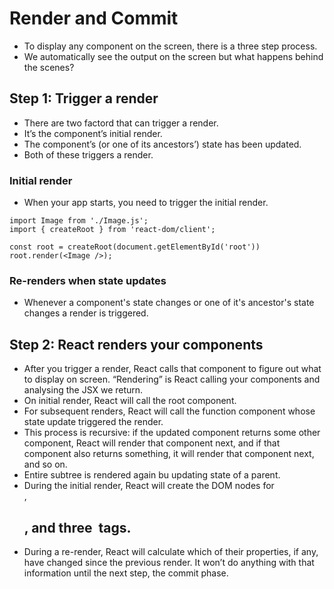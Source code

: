 # Render and Commit

- To display any component on the screen, there is a three step process.
- We automatically see the output on the screen but what happens behind the scenes?


## Step 1: Trigger a render 

- There are two factord that can trigger a render.
- It’s the component’s initial render.
- The component’s (or one of its ancestors’) state has been updated.
- Both of these triggers a render.

### Initial render 

- When your app starts, you need to trigger the initial render.

```tsx
import Image from './Image.js';
import { createRoot } from 'react-dom/client';

const root = createRoot(document.getElementById('root'))
root.render(<Image />);
```

### Re-renders when state updates 

- Whenever a component's state changes or one of it's ancestor's state changes a render is triggered.

## Step 2: React renders your components 

- After you trigger a render, React calls that component to figure out what to display on screen. “Rendering” is React calling your components and analysing the JSX we return.
- On initial render, React will call the root component.
- For subsequent renders, React will call the function component whose state update triggered the render.
- This process is recursive: if the updated component returns some other component, React will render that component next, and if that component also returns something, it will render that component next, and so on.
- Entire subtree is rendered again bu updating state of a parent.
- During the initial render, React will create the DOM nodes for <section>, <h1>, and three <img> tags.
- During a re-render, React will calculate which of their properties, if any, have changed since the previous render. It won’t do anything with that information until the next step, the commit phase.

